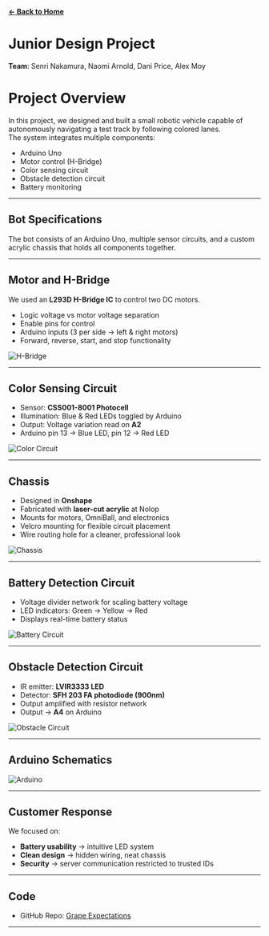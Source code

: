 **[← Back to Home](../README.md)**

# Junior Design Project
**Team**: Senri Nakamura, Naomi Arnold, Dani Price, Alex Moy  
# Project Overview
In this project, we designed and built a small robotic vehicle capable of autonomously navigating a test track by following colored lanes.  
The system integrates multiple components:
- Arduino Uno  
- Motor control (H-Bridge)  
- Color sensing circuit  
- Obstacle detection circuit  
- Battery monitoring  

---
## Bot Specifications
The bot consists of an Arduino Uno, multiple sensor circuits, and a custom acrylic chassis that holds all components together.  

---
## Motor and H-Bridge
We used an **L293D H-Bridge IC** to control two DC motors.  
- Logic voltage vs motor voltage separation  
- Enable pins for control  
- Arduino inputs (3 per side → left & right motors)  
- Forward, reverse, start, and stop functionality
  
![H-Bridge](../images/junior/hbridge.png)

---
## Color Sensing Circuit
- Sensor: **CSS001-8001 Photocell**  
- Illumination: Blue & Red LEDs toggled by Arduino  
- Output: Voltage variation read on **A2**  
- Arduino pin 13 → Blue LED, pin 12 → Red LED
  
![Color Circuit](../images/junior/colorc.png)

---
## Chassis
- Designed in **Onshape**  
- Fabricated with **laser-cut acrylic** at Nolop  
- Mounts for motors, OmniBall, and electronics  
- Velcro mounting for flexible circuit placement  
- Wire routing hole for a cleaner, professional look
  
![Chassis](../images/junior/chassic.png)

---
## Battery Detection Circuit
- Voltage divider network for scaling battery voltage  
- LED indicators: Green → Yellow → Red  
- Displays real-time battery status
  
![Battery Circuit](../images/junior/batteryc.png)

---
## Obstacle Detection Circuit
- IR emitter: **LVIR3333 LED**  
- Detector: **SFH 203 FA photodiode (900nm)**  
- Output amplified with resistor network  
- Output → **A4** on Arduino
  
![Obstacle Circuit](../images/junior/ObstacleC.png)

---
## Arduino Schematics

![Arduino](../images/junior/arduino.png)

---
## Customer Response
We focused on:  
- **Battery usability** → intuitive LED system  
- **Clean design** → hidden wiring, neat chassis  
- **Security** → server communication restricted to trusted IDs  

---
## Code
- GitHub Repo: [Grape Expectations](https://github.com/naomi-arnold/grape_expectations)  

---
